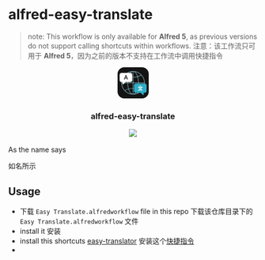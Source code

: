 # alfred-easy-translate

> note: This workflow is only available for **Alfred 5**, as previous versions do not support calling shortcuts within workflows.
> 注意：该工作流只可用于 **Alfred 5**，因为之前的版本不支持在工作流中调用快捷指令

<p align="center"><img width=12.5% src="https://github.com/Nauxscript/alfred-easy-translate/blob/main/icon.png"></p>

<h3 align="center">alfred-easy-translate</h3>

<p align="center"><img src="https://github.com/Nauxscript/alfred-easy-translate/blob/main/example.gif"></p>

As the name says 

如名所示

## Usage

- 下载 `Easy Translate.alfredworkflow` file in this repo 下载该仓库目录下的 `Easy Translate.alfredworkflow` 文件
- install it 安装
- install this shortcuts [easy-translator](https://www.icloud.com/shortcuts/ffab0290dcb44f2ab01d87a402b03bd4) 安装这个[快捷指令](https://www.icloud.com/shortcuts/ffab0290dcb44f2ab01d87a402b03bd4)
- 
